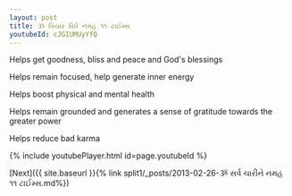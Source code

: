 ```yaml
---
layout: post
title: ૐ વિચાર વિધે નમહ ૧૧ ટાઈમ્સ
youtubeId: cJGIUMUyYfQ
---
```

 
 
Helps get goodness, bliss and peace and God's blessings
 
Helps remain focused, help generate inner energy 
 
Helps boost physical and mental health 
 
Helps remain grounded and generates a sense of gratitude towards the greater power 
 
Helps reduce bad karma
 
 
 
 


{% include youtubePlayer.html id=page.youtubeId %}
 
[Next]({{ site.baseurl }}{% link  split1/_posts/2013-02-26-ૐ સર્વ ચારીને નમહ ૧૧ ટાઈમ્સ.md%})
 
